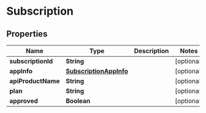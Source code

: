 

# Subscription


## Properties

Name | Type | Description | Notes
------------ | ------------- | ------------- | -------------
**subscriptionId** | **String** |  |  [optional]
**appInfo** | [**SubscriptionAppInfo**](SubscriptionAppInfo.md) |  |  [optional]
**apiProductName** | **String** |  |  [optional]
**plan** | **String** |  |  [optional]
**approved** | **Boolean** |  |  [optional]



